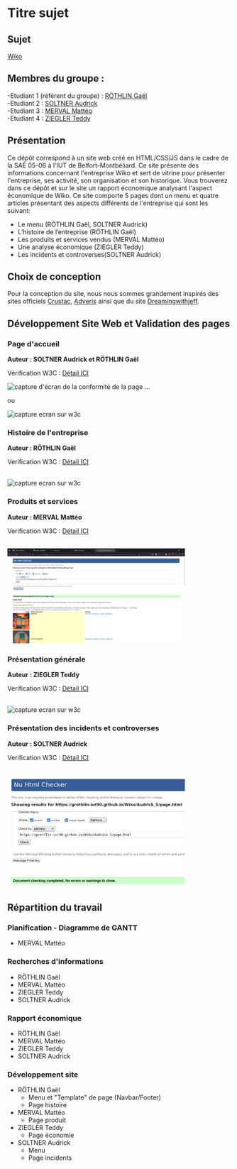 # Titre sujet   

## Sujet    

[Wiko](https://grothlin-iut90.github.io/Wiko/)

## Membres du groupe :

-Etudiant 1 (référent du groupe) : [RÖTHLIN Gaël](mailto:gael.rothlin@edu.univ-fcomte.fr?subject=SAE_1_05_06)  
-Etudiant 2 : [SOLTNER Audrick](mailto:audrick.soltner@edu.univ-fcomte.fr?subject=SAE_1_05_06)   
-Etudiant 3 : [MERVAL Mattéo](mailto:matteo.merval@edu.univ-fcomte.fr?subject=SAE_1_05_06)  
-Etudiant 4 : [ZIEGLER Teddy](mailto:teddy.ziegler@edu.univ-fcomte.fr?subject=SAE_1_05_06) 


## Présentation 

Ce dépôt correspond à un site web créé en HTML/CSS/JS dans le cadre de la SAÉ 05-06 à l'IUT de Belfort-Montbéliard. Ce site présente des informations concernant l'entreprise Wiko et sert de vitrine pour présenter l'entreprise, ses activité, son organisation et son historique. Vous trouverez dans ce dépôt et sur le site un rapport économique analysant l'aspect économique de Wiko.
Ce site comporte 5 pages dont un menu et quatre articles présentant des aspects différents de l'entreprise qui sont les suivant:
- Le menu (RÖTHLIN Gaël, SOLTNER Audrick)
- L’histoire de l’entreprise (RÖTHLIN Gaël)
- Les produits et services vendus (MERVAL Mattéo)
- Une analyse économique (ZIEGLER Teddy) 
- Les incidents et controverses(SOLTNER Audrick)

## Choix de conception  

Pour la conception du site, nous nous sommes grandement inspirés des sites officiels [Crustac](http://crustac.fr), [Adveris](https://www.adveris.fr/) ainsi que du site [Dreamingwithjeff](http://www.dreamingwithjeff.com).

## Développement Site Web et Validation des pages

### Page d'accueil

**Auteur : SOLTNER Audrick et RÖTHLIN Gaël**  

Vérification W3C : [Détail ICI](https://validator.w3.org/nu/?showsource=yes&showoutline=yes&showimagereport=yes&doc=https%3A%2F%2Fgrothlin-iut90.github.io%2FWiko%2FAudrick_S%2Fpage.html)

![capture d'écran de la conformité de la page ...](doc/capture_1_W3C.png)

ou 

<img src="doc/capture_1_W3C.png" style="width=400px" alt="capture ecran sur w3c">

### Histoire de l'entreprise

**Auteur : RÖTHLIN Gaël**  

Verification W3C : [Détail ICI](https://validator.w3.org/nu/?showsource=yes&showoutline=yes&showimagereport=yes&doc=https%3A%2F%2Fgrothlin-iut90.github.io%2FWiko%2FGa%25C3%25ABl_R%2FPage1.html)

<br>
<img src="Validator/ValidHistory.png" width="400px" alt="capture ecran sur w3c">


<!--  style="width=400px" ne fonctionne pas -->

### Produits et services

**Auteur : MERVAL Mattéo**  

Verification W3C : [Détail ICI](https://validator.w3.org/nu/?showsource=yes&showoutline=yes&showimagereport=yes&doc=https%3A%2F%2Fgrothlin-iut90.github.io%2FWiko%2FMatt%25C3%25A9o_M%2FPage1.html)

<br>
<img src="ValidatorW3C/ValidProduit.png" width="400px" alt="capture ecran sur w3c">

### Présentation générale

**Auteur : ZIEGLER Teddy**  

Verification W3C : [Détail ICI](https://validator.w3.org/nu/?showsource=yes&showoutline=yes&showimagereport=yes&doc=https%3A%2F%2Fgrothlin-iut90.github.io%2FWiko%2FTeddy_Z%2Fpageteddy.html)

<br>
<img src="ValidatorW3C/ValidHystory.png" width="400px" alt="capture ecran sur w3c">

### Présentation des incidents et controverses

**Auteur : SOLTNER Audrick**  

Verification W3C : [Détail ICI](https://validator.w3.org/nu/?doc=https%3A%2F%2Fgrothlin-iut90.github.io%2FWiko%2FAudrick_S%2Fpage.html)

<br>
<img src="ValidatorW3C/ValidIncident.png" width="400px" alt="capture ecran sur w3c">


## Répartition du travail

### Planification - Diagramme de GANTT

- MERVAL Mattéo

### Recherches d'informations

- RÖTHLIN Gaël
- MERVAL Mattéo
- ZIEGLER Teddy
- SOLTNER Audrick

### Rapport économique

- RÖTHLIN Gaël
- MERVAL Mattéo
- ZIEGLER Teddy
- SOLTNER Audrick

### Développement site

- RÖTHLIN Gaël
  - Menu et "Template" de page (Navbar/Footer)
  - Page histoire
- MERVAL Mattéo
  - Page produit
- ZIEGLER Teddy
  - Page économie 
- SOLTNER Audrick
  - Menu   
  - Page incidents
